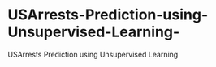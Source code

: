 # USArrests-Prediction-using-Unsupervised-Learning-
USArrests Prediction using Unsupervised Learning 
